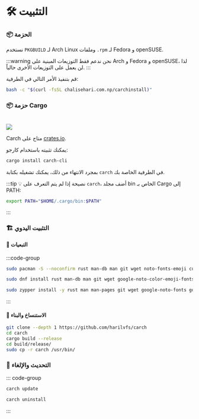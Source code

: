 # 🛠️ التثبيت

### 📦 الحزمة

نستخدم `PKGBUILD` لـ Arch Linux وملفات `.rpm` لـ Fedora و openSUSE.

:::warning
نحن ندعم فقط التوزيعات المبنية على Arch و Fedora و openSUSE، لذا لن يعمل على التوزيعات الأخرى حالياً.
:::

قم بتنفيذ الأمر التالي في الطرفية:

```sh
bash -c "$(curl -fsSL chalisehari.com.np/carchinstall)"
```

### 📦 حزمة Cargo

<br>

<img src="https://img.shields.io/crates/v/carch?style=for-the-badge&logo=rust&color=f5a97f&logoColor=fe640b&labelColor=171b22" >

Carch متاح على [crates.io](https://crates.io/).

يمكنك تثبيته باستخدام كارجو:

```sh
cargo install carch-cli
```

بمجرد الانتهاء من ذلك، يمكنك تشغيله بكتابة `carch` في الطرفية الخاصة بك.

:::tip :bulb: نصيحة
إذا لم يتم التعرف على `carch`، أضف مجلد bin الخاص بـ Cargo إلى PATH:

```sh
export PATH="$HOME/.cargo/bin:$PATH"
```

:::

### 🏗️ التثبيت اليدوي

#### 📜 التبعيات

:::code-group

```sh [<i class="devicon-archlinux-plain"></i> Arch]
sudo pacman -S --noconfirm rust man-db man git wget noto-fonts-emoji curl bash-completion ttf-nerd-fonts-symbols ttf-jetbrains-mono-nerd cargo
```

```sh [<i class="devicon-fedora-plain"></i> Fedora]
sudo dnf install rust man-db man git wget google-noto-color-emoji-fonts google-noto-emoji-fonts jetbrains-mono-fonts-all bash-completion-devel curl cargo -y
```

```sh [<i class="devicon-opensuse-plain"></i>  openSUSE ]
sudo zypper install -y rust man man-pages git wget google-noto-fonts google-noto-coloremoji-fonts jetbrains-mono-fonts  symbols-only-nerd-fonts bash-completion curl 
```

:::

#### 🔧 الاستنساخ والبناء

```sh
git clone --depth 1 https://github.com/harilvfs/carch
cd carch
cargo build --release
cd build/release/
sudo cp -r carch /usr/bin/
```

### 🔄 التحديث والإلغاء

::: code-group

```sh [ 🔄 تحديث ]
carch update
```

```sh [ 🗑️ إلغاء التثبيت ]
carch uninstall
```

:::
